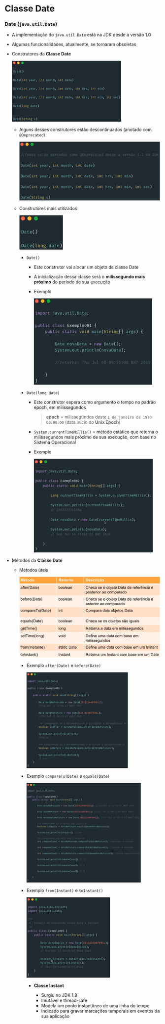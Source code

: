 # Classe Date

### Date (`java.util.Date`)

* A implementação do `java.util.Date` está na JDK desde a versão 1.0

* Algumas funcionalidades, atualmente, se tornaram obsoletas

* Construtores da **Classe Date**

  ![](./assets/construtores-classe-date.png)

  * Alguns desses construtores estão descontinuados (anotado com `@Deprecated`)

    ![](./assets/construtores-deprecated-classe-date.png)

  * Construtores mais utilizados

    ![](./assets/construtores-mais-utilizados-classe-date.png)

    * `Date()`

      * Este construtor vai alocar um objeto da classe Date

      * A inicialização dessa classe será o **milissegundo mais próximo** do período de sua execução

      * Exemplo

        ![](./assets/exemplo-construtor-sem-argumentos-classe-date.png)

    * `Date(long date)`

      * Este construtor espera como argumento o tempo no padrão epoch, em milissegundos

        > **epoch** = milissegundos deste `1 de janeiro de 1970 00:00:00` (data início do **Unix Epoch**)

      * `System.currentTimeMillis()` = método estático que retorna o milissegundos mais próximo de sua execução, com base no Sistema Operacional

      * Exemplo

        ![](./assets/exemplo-construtor-com-argumento-classe-date.png)

* Métodos da **Classe Date**

  * Métodos úteis

      ![](./assets/metodos-uteis-da-classe-date.png)

      * Exemplo `after(Date)` e `before(Date)`

        ![](./assets/metodo-after-before-classe-date.png)

      * Exemplo `compareTo(Date)` e `equals(Date)`

        ![](./assets/metodo-equals-compareto-classe-date.png)

      * Exemplo `from(Instant)` e `toInstant()`

        ![](./assets/metodo-toinstant-classe-date.png)

        * **Classe Instant**

          * Surgiu no JDK 1.8
          * Imutável e thread-safe
          * Modela um ponto instantâneo de uma linha do tempo
          * Indicado para gravar marcações temporais em eventos da sua aplicação

        